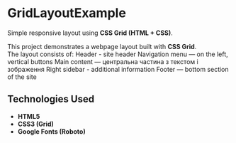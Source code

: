 # GridLayoutExample
Simple responsive layout using **CSS Grid (HTML + CSS)**.

This project demonstrates a webpage layout built with **CSS Grid**.  
The layout consists of:
Header - site header
Navigation menu — on the left, vertical buttons
Main content — центральна частина з текстом і зображення
Right sidebar - additional information
Footer — bottom section of the site

## Technologies Used
- **HTML5**
- **CSS3 (Grid)**
- **Google Fonts (Roboto)**

